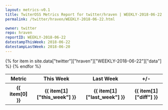 ```yaml
---
layout: metrics-v0.1
title: TwiterOSS Metrics Report for twitter/hraven | WEEKLY-2018-06-22 | 2018-06-22
permalink: /twitter/hraven/WEEKLY-2018-06-22.html

owner: twitter
repo: hraven
reportID: WEEKLY-2018-06-22
datestampThisWeek: 2018-06-22
datestampLastWeek: 2018-06-20
---
```


<table style="width: 100%">
    <tr>
        <th>Metric</th>
        <th>This Week</th>
        <th>Last Week</th>
        <th>+/-</th>
    </tr>
    {% for item in site.data["twitter"]["hraven"]["WEEKLY-2018-06-22"]["data"] %}
    <tr>
        <th>{{ item[0] }}</th>
        <th>{{ item[1]["this_week"] }}</th>
        <th>{{ item[1]["last_week"] }}</th>
        <th>{{ item[1]["diff"] }}</th>
    </tr>
    {% endfor %}
</table>

